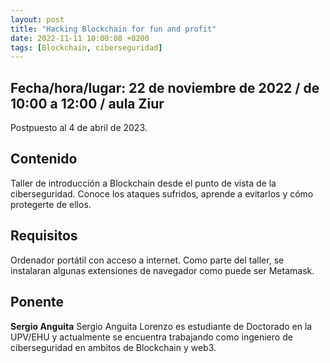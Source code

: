 ```yaml
---
layout: post
title: "Hacking Blockchain for fun and profit"
date: 2022-11-11 10:00:08 +0200
tags: [Blockchain, ciberseguridad]
---
```

## Fecha/hora/lugar: 22 de noviembre de 2022 / de 10:00 a 12:00 / aula Ziur

Postpuesto al 4 de abril de 2023.

## Contenido

Taller de introducción a Blockchain desde el punto de vista de la ciberseguridad. Conoce los ataques sufridos, aprende a evitarlos y cómo protegerte de ellos.

## Requisitos

Ordenador portátil con acceso a internet. Como parte del taller, se instalaran algunas extensiones de navegador como puede ser Metamask.

## Ponente

**Sergio Anguita** Sergio Anguita Lorenzo es estudiante de Doctorado en la UPV/EHU y actualmente se encuentra trabajando como ingeniero de ciberseguridad en ambitos de Blockchain y web3. 
